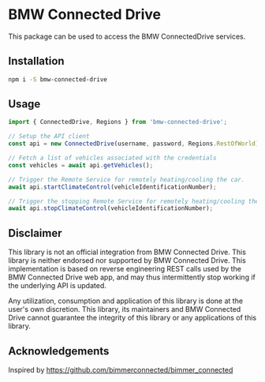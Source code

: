 # BMW Connected Drive

This package can be used to access the BMW ConnectedDrive services.

## Installation

```bash
npm i -S bmw-connected-drive
```

## Usage

```javascript
import { ConnectedDrive, Regions } from 'bmw-connected-drive';

// Setup the API client
const api = new ConnectedDrive(username, password, Regions.RestOfWorld);

// Fetch a list of vehicles associated with the credentials
const vehicles = await api.getVehicles();

// Trigger the Remote Service for remotely heating/cooling the car.
await api.startClimateControl(vehicleIdentificationNumber);

// Trigger the stopping Remote Service for remotely heating/cooling the car.
await api.stopClimateControl(vehicleIdentificationNumber);

```

## Disclaimer

This library is not an official integration from BMW Connected Drive. This library is neither endorsed nor supported by BMW Connected Drive. This implementation is based on reverse engineering REST calls used by the BMW Connected Drive web app, and may thus intermittently stop working if the underlying API is updated.

Any utilization, consumption and application of this library is done at the user's own discretion. This library, its maintainers and BMW Connected Drive cannot guarantee the integrity of this library or any applications of this library.

## Acknowledgements

Inspired by <https://github.com/bimmerconnected/bimmer_connected>
